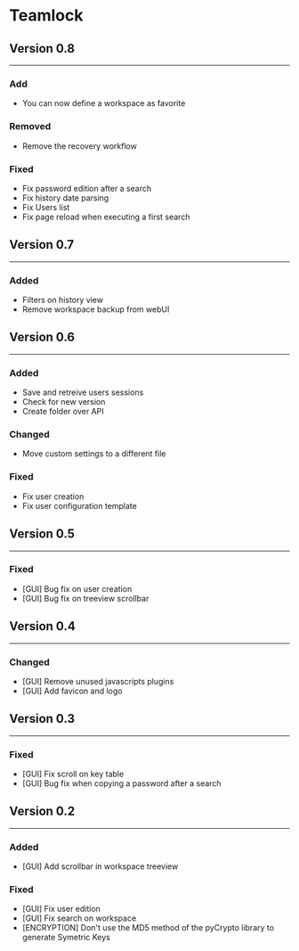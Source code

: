 # Teamlock

## Version 0.8
--------------------------
### Add
- You can now define a workspace as favorite

### Removed
- Remove the recovery workflow

### Fixed
- Fix password edition after a search
- Fix history date parsing
- Fix Users list
- Fix page reload when executing a first search

## Version 0.7
--------------------------
### Added
- Filters on history view
- Remove workspace backup from webUI

## Version 0.6
--------------------------
### Added
- Save and retreive users sessions
- Check for new version
- Create folder over API

### Changed
- Move custom settings to a different file

### Fixed
- Fix user creation
- Fix user configuration template

## Version 0.5
--------------------------
### Fixed
- [GUI] Bug fix on user creation
- [GUI] Bug fix on treeview scrollbar


## Version 0.4
--------------------------
### Changed
- [GUI] Remove unused javascripts plugins
- [GUI] Add favicon and logo


## Version 0.3
--------------------------
### Fixed
- [GUI] Fix scroll on key table
- [GUI] Bug fix when copying a password after a search


## Version 0.2
--------------------------
### Added
- [GUI] Add scrollbar in workspace treeview

### Fixed
- [GUI] Fix user edition 
- [GUI] Fix search on workspace
- [ENCRYPTION] Don't use the MD5 method of the pyCrypto library to generate Symetric Keys
